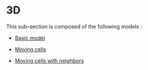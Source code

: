 # 3D

This sub-section is composed of the following models :

* [Basic model](references#3DModel01)

* [Moving cells](references#3DModel02)

* [Moving cells with neighbors](references#3DModel03)

